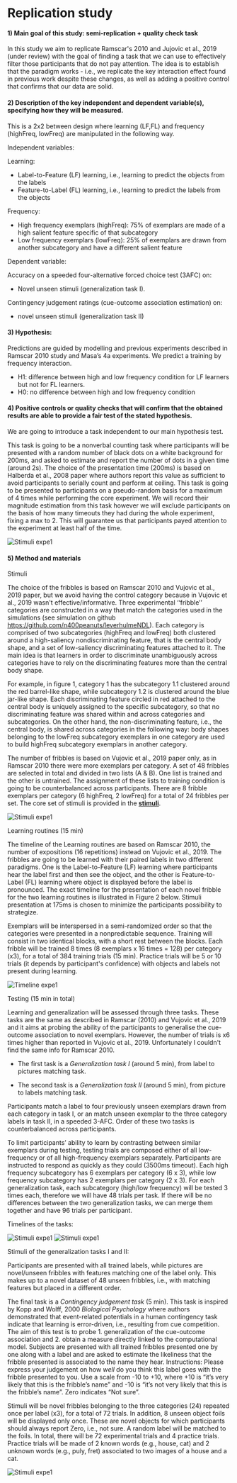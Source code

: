 # Replication study

#### 1)	Main goal of this study: semi-replication + quality check task ####

In this study we aim to replicate Ramscar's 2010 and Jujovic et al., 2019 (under review) with the goal of finding a task
that we can use to effectively filter those participants that do not pay attention. 
The idea is to establish that the paradigm works - i.e., we replicate the key interaction effect found in previous work
despite these changes, as well as adding a positive control that confirms that our data are solid.

#### 2)	Description of the key independent and dependent variable(s), specifying how they will be measured. ####
This is a 2x2 between design where learning (LF,FL) and frequency (highFreq, lowFreq) are manipulated in the following way.

Independent variables: 

Learning:
-	Label-to-Feature (LF) learning, i.e., learning to predict the objects from the labels
-	Feature-to-Label (FL) learning, i.e., learning to predict the labels from the objects

Frequency:
-	High frequency exemplars (highFreq): 75% of exemplars are made of a high salient feature specific of that subcategory
-	Low frequency exemplars (lowFreq): 25% of exemplars are drawn from another subcategory and have a different salient feature

Dependent variable: 

Accuracy on a speeded four-alternative forced choice test (3AFC) on:
-	Novel unseen stimuli (generalization task I).

Contingency judgement ratings (cue-outcome association estimation) on:
-	novel unseen stimuli (generalization task II)

#### 3)	Hypothesis: ####
Predictions are guided by modelling and previous experiments described in Ramscar 2010 study and Masa’s 4a experiments. 
We predict a training by frequency interaction.

-	H1: difference between high and low frequency condition for LF learners but not for FL learners.
-	H0: no difference between high and low frequency condition

#### 4)	Positive controls or quality checks  that will confirm that the obtained results are able to provide a fair test of the stated hypothesis. ####

We are going to introduce a task independent to our main hypothesis test. 

This task is going to be a nonverbal counting task where participants will be presented with a random number of black dots on a white background for 200ms, and asked to estimate and report the number of dots in a given time (around 2s). 
The choice of the presentation time (200ms) is based on Halberda et al., 2008 paper where authors report this value as sufficient to avoid participants to serially count and perform at ceiling. 
This task is going to be presented to participants on a pseudo-random basis for a maximum of 4 times while performing the core experiment. 
We will record their magnitude estimation from this task however we will exclude participants on the basis of how many timeouts they had during the whole experiment, fixing a max to 2. 
This will guarantee us that participants payed attention to the experiment at least half of the time.

![Stimuli expe1](script/testing/magnitudeEstimation.png)


#### 5)	Method and materials #### 

Stimuli

The choice of the fribbles is based on Ramscar 2010 and Vujovic et al., 2019 paper, but we avoid having the control category because in Vujovic et al., 2019 wasn't effective/informative.
Three experimental ‘‘fribble’’ categories are constructed in a way that match the
categories used in the simulations (see simulation on github https://github.com/n400peanuts/leverhulmeNDL). Each category is comprised of two subcategories (highFreq and lowFreq) both clustered around a high-saliency nondiscriminating feature, that is the central body shape, and a set of low-saliency discriminating features attached to it. The main idea is that learners in order to discriminate unambiguously across categories have to rely on the discriminating features more than the central body shape. 

For example, in figure 1, category 1 has the subcategory 1.1 clustered around the red barrel-like shape, while subcategory 1.2 is clustered around the blue jar-like shape. 
Each discriminating feature circled in red attached to the central body is uniquely assigned to the specific subcategory, so that no discriminating feature was shared within and across categories and subcategories. On the other hand, the non-discriminating feature, i.e., the central body, is shared across categories in the following way: body shapes belonging to the lowFreq subcategory exemplars in one category are used to build highFreq subcategory exemplars in another category. 

The number of fribbles is based on Vujovic et al., 2019 paper only, as in Ramscar 2010 there were more exemplars per category. 
A set of 48 fribbles are selected in total and divided in two lists (A & B).
One list is trained and the other is untrained.
The assignment of these lists to training condition is going to be counterbalanced across participants. 
There are 8 fribble exemplars per category (6 highFreq, 2 lowFreq) for a total of 24 fribbles per set.
The core set of stimuli is provided in the **[stimuli](https://github.com/n400peanuts/leverhulmeNDL/tree/master/exp1/stimuli)**.

![Stimuli expe1](stimuli/stimuliReplication.png)

Learning routines (15 min)

The timeline of the Learning routines are based on Ramscar 2010, the number of expositions (16 repetitions) instead on Vujovic et al., 2019. The fribbles are going to be learned with their paired labels in two different paradigms. 
One is the Label-to-Feature (LF) learning where participants hear the label first and then see the object, and the other is Feature-to-Label (FL) learning where object is displayed before the label is pronounced. 
The exact timeline for the presentation of each novel fribble for the two learning routines is illustrated in Figure 2 below.
Stimuli presentation at 175ms is chosen to minimize the participants possibility to strategize. 

Exemplars will be interspersed in a semi-randomized order so that the categories were presented in a nonpredictable sequence.
Training will consist in two identical blocks, with a short rest between the blocks.
Each fribble will be trained 8 times (8 exemplars x 16 times = 128) per category (x3), for a total of 384 training trials (15 min).
Practice trials will be 5 or 10 trials (it depends by participant's confidence) with objects and labels not present during learning.

![Timeline expe1](script/learningRoutines/timelineLearning.png)


Testing (15 min in total)

Learning and generalization will be assessed through three tasks.
These tasks are the same as described in Ramscar (2010) and Vujovic et al., 2019 and it aims at probing the ability of the participants to generalise the cue-outcome association to novel exemplars. 
However, the number of trials is x6 times higher than reported in Vujovic et al., 2019. 
Unfortunately I couldn't find the same info for Ramscar 2010.


- The first task is a *Generalization task I* (around 5 min), from label to pictures matching task.

- The second task is a *Generalization task II* (around 5 min), from picture to labels matching task.

Participants match a label to four previously unseen exemplars drawn from each category in task I, or an match unseen exemplar to the three category labels in task II, in a speeded 3-AFC.
Order of these two tasks is counterbalanced across participants.

To limit participants’ ability to learn by contrasting between similar exemplars during testing, testing trials are composed either of all low-frequency or of all high-frequency exemplars separately. 
Participants are instructed to respond as quickly as they could (3500ms timeout). 
Each high frequency subcategory has 6 exemplars per category (6 x 3), while low frequency subcategory has 2 exemplars per category (2 x 3). 
For each generalization task, each subcategory (high/low frequency) will be tested 3 times each, therefore we will have 48 trials per task. 
If there will be no differences between the two generalization tasks, we can merge them together and have 96 trials per participant.

Timelines of the tasks:

![Stimuli expe1](script/testing/generalization_HF.png)
![Stimuli expe1](script/testing/generalization_LF.png)

Stimuli of the generalization tasks I and II:

Participants are presented with all trained labels, while pictures are novel/unseen fribbles with features matching one of the label only.
This makes up to a novel dataset of 48 unseen fribbles, i.e., with matching features but placed in a different order.

The final task is a *Contingency judgement task* (5 min). This task is inspired by Kopp and Wolff, 2000 *Biological Psychology* where authors demonstrated that event-related potentials in a human contingency task
indicate that learning is error-driven, i.e., resulting from cue competition.
The aim of this test is to probe 1. generalization of the cue-outcome association and 2. obtain a measure directly linked to the computational model. 
Subjects are presented with all trained fribbles presented one by one along with a label and are asked to estimate the likeliness that the fribble presented is associated to the name they hear. 
Instructions: Please express your judgement on how *well* do you think this label goes with the fribble presented to you. 
Use a scale from -10 to +10, where +10 is “it’s very likely that this is the fribble’s name” and -10 is “it’s not very likely that this is the fribble’s name”. 
Zero indicates “Not sure”. 

Stimuli will be novel fribbles belonging to the three categories (24) repeated once per label (x3), for a total of 72 trials. 
In addition, 8 unseen object foils will be displayed only once. 
These are novel objects for which participants should always report Zero, i.e., not sure.
A random label will be matched to the foils. 
In total, there will be 72 experimental trials and 4 practice trials. 
Practice trials will be made of 2 known words (e.g., house, cat) and 2 unknown words (e.g., puly, fret) associated to two images of a house and a cat. 


![Stimuli expe1](script/testing/contingencyJudgement.png)


